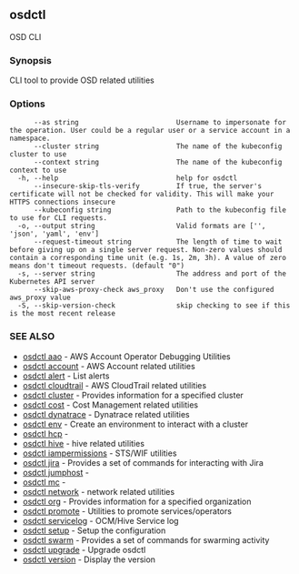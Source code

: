 ## osdctl

OSD CLI

### Synopsis

CLI tool to provide OSD related utilities

### Options

```
      --as string                        Username to impersonate for the operation. User could be a regular user or a service account in a namespace.
      --cluster string                   The name of the kubeconfig cluster to use
      --context string                   The name of the kubeconfig context to use
  -h, --help                             help for osdctl
      --insecure-skip-tls-verify         If true, the server's certificate will not be checked for validity. This will make your HTTPS connections insecure
      --kubeconfig string                Path to the kubeconfig file to use for CLI requests.
  -o, --output string                    Valid formats are ['', 'json', 'yaml', 'env']
      --request-timeout string           The length of time to wait before giving up on a single server request. Non-zero values should contain a corresponding time unit (e.g. 1s, 2m, 3h). A value of zero means don't timeout requests. (default "0")
  -s, --server string                    The address and port of the Kubernetes API server
      --skip-aws-proxy-check aws_proxy   Don't use the configured aws_proxy value
  -S, --skip-version-check               skip checking to see if this is the most recent release
```

### SEE ALSO

* [osdctl aao](osdctl_aao.md)	 - AWS Account Operator Debugging Utilities
* [osdctl account](osdctl_account.md)	 - AWS Account related utilities
* [osdctl alert](osdctl_alert.md)	 - List alerts
* [osdctl cloudtrail](osdctl_cloudtrail.md)	 - AWS CloudTrail related utilities
* [osdctl cluster](osdctl_cluster.md)	 - Provides information for a specified cluster
* [osdctl cost](osdctl_cost.md)	 - Cost Management related utilities
* [osdctl dynatrace](osdctl_dynatrace.md)	 - Dynatrace related utilities
* [osdctl env](osdctl_env.md)	 - Create an environment to interact with a cluster
* [osdctl hcp](osdctl_hcp.md)	 - 
* [osdctl hive](osdctl_hive.md)	 - hive related utilities
* [osdctl iampermissions](osdctl_iampermissions.md)	 - STS/WIF utilities
* [osdctl jira](osdctl_jira.md)	 - Provides a set of commands for interacting with Jira
* [osdctl jumphost](osdctl_jumphost.md)	 - 
* [osdctl mc](osdctl_mc.md)	 - 
* [osdctl network](osdctl_network.md)	 - network related utilities
* [osdctl org](osdctl_org.md)	 - Provides information for a specified organization
* [osdctl promote](osdctl_promote.md)	 - Utilities to promote services/operators
* [osdctl servicelog](osdctl_servicelog.md)	 - OCM/Hive Service log
* [osdctl setup](osdctl_setup.md)	 - Setup the configuration
* [osdctl swarm](osdctl_swarm.md)	 - Provides a set of commands for swarming activity
* [osdctl upgrade](osdctl_upgrade.md)	 - Upgrade osdctl
* [osdctl version](osdctl_version.md)	 - Display the version

